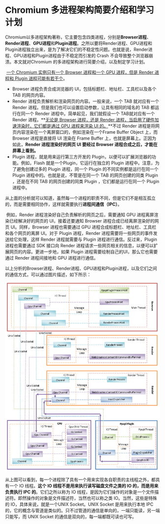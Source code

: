 # Chromium 多进程架构简要介绍和学习计划

​		Chromium以多进程架构著称，它主要包含四类进程，分别是**Browser进程**、**Render进程**、**GPU进程**和**Plugin进程**。之所以要将Render进程、GPU进程和Plugin进程独立出来，是为了解决它们的不稳定性问题。也就是说，Render进程、GPU进程和Plugin进程由于不稳定而引发的 Crash 不会导致整个浏览器崩溃。本文就对Chromium 的多进程架构进行简要介绍，以及制定学习计划。

​		<u>一个 Chromium 实例只有一个 Browser 进程和一个 GPU 进程，但是 Render 进程和 Plugin 进程可能有若干个</u>。

- Browser 进程负责合成浏览器的 UI，包括标题栏、地址栏、工具栏以及各个 TAB 的网页内容。
- Render 进程负责解析和渲染网页的内容。一般来说，一个 TAB 就对应有一个 Render 进程。但是我们也可以设置启动参数，让具有相同的域名的 TAB 都运行在同一个 Render 进程中。简单起见，我们就假设一个 TAB就对应有一个 Render 进程。**<u>无论是 Browser 进程，还是 Render 进程，当启用了硬件加速渲染时，它们都是通过 GPU 进程来渲染 UI 的。</u>**不过 Render 进程是将网页内容渲染在一个离屏窗口的，例如渲染在一个Frame  Buffer Object 上，而 Browser 进程是直接将 UI 渲染在 Frame Buffer 上，也就是屏幕上。正因为如此，**Render 进程渲染好的网页 UI 要经过 Browser 进程合成之后，才能在屏幕上看到。**
- Plugin 进程，就是用来运行第三方开发的 Plugin，以便可以扩展浏览器的功能。例如，Flash 就是一个Plugin，它运行在独立的 Plugin 进程中。注意，为了避免创建过多的 Plugin 进程，同一个 Plugin 的不同实例都是运行在同一个 Plugin 进程中的。也就是说，不管是在同一个 TAB 的网页创建的同类 Plugin ，还是在不同 TAB 的网页创建的同类 Plugin ，它们都是运行在同一个 Plugin 进程中。

​        从上面的分析就可以知道，虽然每一个进程的职责不同，但是它们不是相互孤立的，而是需要相同协作，这样就需要执行**进程间通信（IPC）**。

​		例如，Render 进程渲染好自己负责解析的网页之后，需要通知 GPU 进程离屏渲染已经解决好的网页的 UI，接着还要通知 Browser 进程合成已经离屏渲染好的网页 UI。同样，Browser 进程也需要通过 GPU 进程合成标题栏、地址栏、工具栏和各个网页的离屏 UI。对于 Plugin 进程，Render 进程需要将一些网页的事件发送给它处理，这样 Render 进程就需要与 Plugin 进程进行通信。反过来，Plugin 进程也需要通过 SDK 接口向 Render 进程请求一些网页相关的信息，以便可以扩展网页的内容。更进一步地，如果 Plugin 进程需要绘制自己的UI，那么它也需要通过 Render 进程间接地和 GPU 进程进行通信。 



​		以上分析的Browser进程、Render进程、GPU进程和Plugin进程，以及它们之间的通信方式，可以通过图片描述，如下所示：

![01多进程通信](./markdownimage/01多进程通信.png)



​		从上图可以看到，每一个进程除了具有一个用来实现各自职责的主线程之外，都具有一个 IO 线程。**这个 IO 线程不是用来执行读写磁盘文件之类的 IO 的，而是用来负责执行 IPC 的**。它们之所以称为 IO 线程，是因为它们操作的对象是一个文件描述符。即然操作的对象是文件描述符，当然也可以称之类 IO。当然，这些是特殊的 IO，具体来说，就是一个UNIX  Socket。UNIX Socket 是用来执行本地 IPC 的，它的概念与管道是类似的。只不过管道的通信是单向的，一端只能读，另一端只能写，而 UNIX Socket 的通信是双向的，每一端都既可读也可写。





















